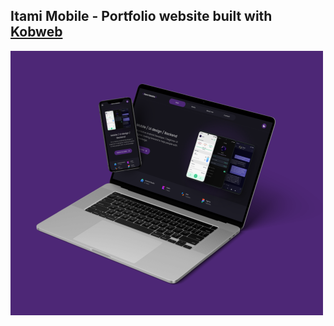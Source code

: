 ## Itami Mobile - Portfolio website built with [Kobweb](https://github.com/varabyte/kobweb)
![Itami Mobile thumbnail](https://github.com/ItamiOMW/ItamiMobileSite/blob/master/site/src/jsMain/resources/public/images/itami_mobile_thumbnail.png)
